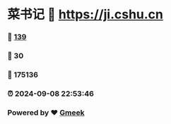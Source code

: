 # 菜书记 :link: https://ji.cshu.cn 
### :page_facing_up: [139](https://ji.cshu.cn/tag.html) 
### :speech_balloon: 30 
### :hibiscus: 175136 
### :alarm_clock: 2024-09-08 22:53:46 
### Powered by :heart: [Gmeek](https://github.com/Meekdai/Gmeek)
